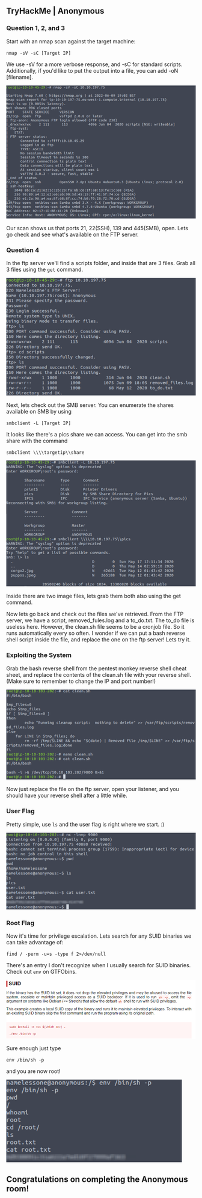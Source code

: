 ## TryHackMe | Anonymous

### Question 1, 2, and 3

Start with an nmap scan against the target machine: 

```
nmap -sV -sC [Target IP]
```
We use -sV for a more verbose response, and -sC for standard scripts. Additionally, if you'd like to put the output into a file, you can add -oN [filename].

![NmapScan](THMScreenshots/Anonymous/NmapScan.png)

Our scan shows us that ports 21, 22(SSH), 139 and 445(SMB),  open. Lets go check and see what's available on the FTP server.

### Question 4
In the ftp server we'll find a scripts folder, and inside that are 3 files. Grab all 3 files using the ```get``` command.

![FTP](THMScreenshots/Anonymous/FTP.png)

Next, lets check out the SMB server. You can enumerate the shares available on SMB by using 
```
smbclient -L [Target IP]
```
It looks like there's a pics share we can access. You can get into the smb share with the command
```
smbclient \\\\targetip\\share
```
![SMBClient](THMScreenshots/Anonymous/SMBClient.png)

Inside there are two image files, lets grab them both also using the get command.

Now lets go back and check out the files we've retrieved. From the FTP server, we have a script, removed_fules.log and a to_do.txt. The to_do file is useless here. However, the clean.sh file seems to be a cronjob file. So it runs automatically every so often. I wonder if we can put a bash reverse shell script inside the file, and replace the one on the ftp server! Lets try it.

### Exploiting the System

Grab the bash reverse shell from the pentest monkey reverse shell cheat sheet, and replace the contents of the clean.sh file with your reverse shell. (Make sure to remember to change the IP and port number!)

![ReverseShell](THMScreenshots/Anonymous/ReverseShell.png)

Now just replace the file on the ftp server, open your listener, and you should have your reverse shell after a little while.

### User Flag

Pretty simple, use `ls` and the user flag is right where we start. :)

![UserFlag](THMScreenshots/Anonymous/UserFlag.png)

### Root Flag

Now it's time for privilege escalation. Lets search for any SUID binaries we can take advantage of:
```
find / -perm -u=s -type f 2>/dev/null
```

There's an entry I don't recognize when I usually search for SUID binaries. Check out ```env``` on GTFObins.

![GTFOBins](THMScreenshots/Anonymous/GTFOBins.png)

Sure enough just type
```
env /bin/sh -p
```
and you are now root!

![RootFlag](THMScreenshots/Anonymous/RootFlag.png)

## Congratulations on completing the Anonymous room!
